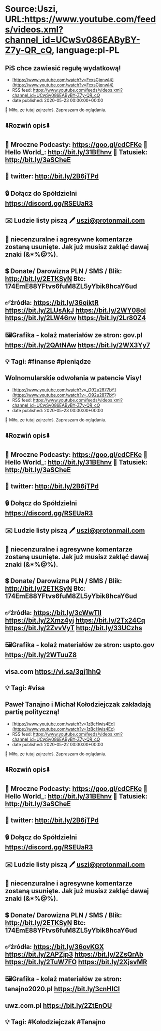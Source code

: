 # Source:Uszi, URL:https://www.youtube.com/feeds/videos.xml?channel_id=UCwSv086EAByBY-Z7y-QR_cQ, language:pl-PL

## PiS chce zawiesić regułę wydatkową!
 - [https://www.youtube.com/watch?v=FcxsCjqnwl4](https://www.youtube.com/watch?v=FcxsCjqnwl4)
 - RSS feed: https://www.youtube.com/feeds/videos.xml?channel_id=UCwSv086EAByBY-Z7y-QR_cQ
 - date published: 2020-05-23 00:00:00+00:00

🤪 Miło, że tutaj zajrzałeś.  Zapraszam do oglądania.

⬇️Rozwiń opis⬇️
------------------------------------------------------------
👀 Mroczne Podcasty: https://goo.gl/cdCFKe
👀 Hello World_: http://bit.ly/31BEhnv
👀 Tatusiek: http://bit.ly/3aSCheE
------------------------------------------------------------
👀 twitter: http://bit.ly/2B6jTPd
------------------------------------------------------------
🔒 Dołącz do Spółdzielni
https://discord.gg/RSEUaR3
------------------------------------------------------------
✉️ Ludzie listy piszą 
🖊️ uszi@protonmail.com
------------------------------------------------------------
👺 niecenzuralne i agresywne komentarze zostaną usunięte.  Jak już musisz zakląć dawaj znaki (&*%@%).
------------------------------------------------------------
💲 Donate/ Darowizna
PLN / SMS / Blik: http://bit.ly/2ETKSyN
Btc: 174EmE88YFtvs6fuM8ZL5yYbik8hcaY6ud
------------------------------------------------------------
✅źródła:
https://bit.ly/36qiktR
https://bit.ly/2LUsAkJ
https://bit.ly/2WY08ol
https://bit.ly/2LW46rw
https://bit.ly/2Lr80Z4
---------------------------------------------------------------
🖼Grafika - kolaż materiałów ze stron: 
gov.pl
https://bit.ly/2QAtNAw
https://bit.ly/2WX3Yy7
-------------------------------------------------------------
💡 Tagi: #finanse #pieniądze
--------------------------------------------------------------

## Wolnomularskie odwołania w patencie Visy!
 - [https://www.youtube.com/watch?v=_O92u2877bY](https://www.youtube.com/watch?v=_O92u2877bY)
 - RSS feed: https://www.youtube.com/feeds/videos.xml?channel_id=UCwSv086EAByBY-Z7y-QR_cQ
 - date published: 2020-05-23 00:00:00+00:00

🤪 Miło, że tutaj zajrzałeś.  Zapraszam do oglądania.

⬇️Rozwiń opis⬇️
------------------------------------------------------------
👀 Mroczne Podcasty: https://goo.gl/cdCFKe
👀 Hello World_: http://bit.ly/31BEhnv
👀 Tatusiek: http://bit.ly/3aSCheE
------------------------------------------------------------
👀 twitter: http://bit.ly/2B6jTPd
------------------------------------------------------------
🔒 Dołącz do Spółdzielni
https://discord.gg/RSEUaR3
------------------------------------------------------------
✉️ Ludzie listy piszą 
🖊️ uszi@protonmail.com
------------------------------------------------------------
👺 niecenzuralne i agresywne komentarze zostaną usunięte.  Jak już musisz zakląć dawaj znaki (&*%@%).
------------------------------------------------------------
💲 Donate/ Darowizna
PLN / SMS / Blik: http://bit.ly/2ETKSyN
Btc: 174EmE88YFtvs6fuM8ZL5yYbik8hcaY6ud
------------------------------------------------------------
✅źródła:
https://bit.ly/3cWwTIl
https://bit.ly/2Xmz4yj
https://bit.ly/2Tx24Cq
https://bit.ly/2ZvvVyT
http://bit.ly/33UCzhs
---------------------------------------------------------------
🖼Grafika - kolaż materiałów ze stron: 
uspto.gov
https://bit.ly/2WTuuZ8
---
visa.com
https://vi.sa/3gj1hhQ
-------------------------------------------------------------
💡 Tagi: #visa
--------------------------------------------------------------

## Paweł Tanajno i Michał Kołodziejczak zakładają partię polityczną!
 - [https://www.youtube.com/watch?v=1zBcHwis4Ec](https://www.youtube.com/watch?v=1zBcHwis4Ec)
 - RSS feed: https://www.youtube.com/feeds/videos.xml?channel_id=UCwSv086EAByBY-Z7y-QR_cQ
 - date published: 2020-05-22 00:00:00+00:00

🤪 Miło, że tutaj zajrzałeś.  Zapraszam do oglądania.

⬇️Rozwiń opis⬇️
------------------------------------------------------------
👀 Mroczne Podcasty: https://goo.gl/cdCFKe
👀 Hello World_: http://bit.ly/31BEhnv
👀 Tatusiek: http://bit.ly/3aSCheE
------------------------------------------------------------
👀 twitter: http://bit.ly/2B6jTPd
------------------------------------------------------------
🔒 Dołącz do Spółdzielni
https://discord.gg/RSEUaR3
------------------------------------------------------------
✉️ Ludzie listy piszą 
🖊️ uszi@protonmail.com
------------------------------------------------------------
👺 niecenzuralne i agresywne komentarze zostaną usunięte.  Jak już musisz zakląć dawaj znaki (&*%@%).
------------------------------------------------------------
💲 Donate/ Darowizna
PLN / SMS / Blik: http://bit.ly/2ETKSyN
Btc: 174EmE88YFtvs6fuM8ZL5yYbik8hcaY6ud
------------------------------------------------------------
✅źródła:
https://bit.ly/36ovKGX
https://bit.ly/2APZjp3
https://bit.ly/2ZsQrAb
https://bit.ly/2TuW7FO
https://bit.ly/2XjsvMR
---------------------------------------------------------------
🖼Grafika - kolaż materiałów ze stron: 
tanajno2020.pl 
https://bit.ly/3cnHICI
---
uwz.com.pl
https://bit.ly/2ZtEnOU
-------------------------------------------------------------
💡 Tagi: #Kołodziejczak #Tanajno
--------------------------------------------------------------

